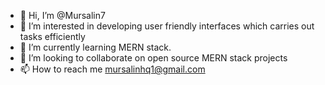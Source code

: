 - 👋 Hi, I’m @Mursalin7
- 👀 I’m interested in developing user friendly interfaces which carries out tasks efficiently
- 🌱 I’m currently learning MERN stack.
- 💞️ I’m looking to collaborate on open source MERN stack projects
- 📫 How to reach me mursalinhq1@gmail.com

<!---
Mursalin7/Mursalin7 is a ✨ special ✨ repository because its `README.md` (this file) appears on your GitHub profile.
You can click the Preview link to take a look at your changes.
--->
